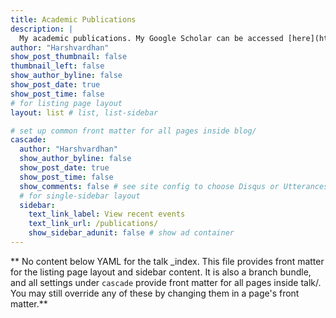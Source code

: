 ```yaml
---
title: Academic Publications
description: |
  My academic publications. My Google Scholar can be accessed [here](https://scholar.google.com/citations?user=Q-dbCggAAAAJ&hl=en).
author: "Harshvardhan"
show_post_thumbnail: false
thumbnail_left: false
show_author_byline: false
show_post_date: true
show_post_time: false
# for listing page layout
layout: list # list, list-sidebar

# set up common front matter for all pages inside blog/
cascade:
  author: "Harshvardhan"
  show_author_byline: false
  show_post_date: true
  show_post_time: false
  show_comments: false # see site config to choose Disqus or Utterances
  # for single-sidebar layout
  sidebar:
    text_link_label: View recent events
    text_link_url: /publications/
    show_sidebar_adunit: false # show ad container
---
```


** No content below YAML for the talk _index. This file provides front matter for the listing page layout and sidebar content. It is also a branch bundle, and all settings under `cascade` provide front matter for all pages inside talk/. You may still override any of these by changing them in a page's front matter.**
